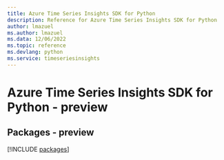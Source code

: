 ```yaml
---
title: Azure Time Series Insights SDK for Python
description: Reference for Azure Time Series Insights SDK for Python
author: lmazuel
ms.author: lmazuel
ms.data: 12/06/2022
ms.topic: reference
ms.devlang: python
ms.service: timeseriesinsights
---
```

# Azure Time Series Insights SDK for Python - preview
## Packages - preview
[!INCLUDE [packages](time-series-insights-index.md)]